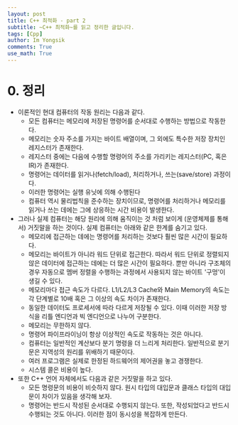 ```yaml
---
layout: post
title: C++ 최적화 - part 2
subtitle: ~C++ 최적화~를 읽고 정리한 글입니다.
tags: [Cpp]
author: Im Yongsik
comments: True
use_math: True
---
```


# 0. 정리

* 이론적인 현대 컴퓨터의 작동 원리는 다음과 같다.
  - 모든 컴퓨터는 메모리에 저장된 명령어를 순서대로 수행하는 방법으로 작동한다.
  - 메모리는 숫자 주소를 가지는 바이트 배열이며, 그 외에도 특수한 저장 장치인 레지스터가 존재한다.
  - 레지스터 중에는 다음에 수행할 명령어의 주소를 가리키는 레지스터(PC, 혹은 IR)가 존재한다.
  - 명령어는 데이터를 읽거나(fetch/load), 처리하거나, 쓰는(save/store) 과정이다.
  - 이러한 명령어는 실행 유닛에 의해 수행된다
  - 컴퓨터 역시 물리법칙을 준수하는 장치이므로, 명령어를 처리하거나 메모리를 읽거나 쓰는 데에는 그에 상응하는 시간 비용이 발생한다.
* 그러나 실제 컴퓨터는 해당 원리에 의해 움직이는 것 처럼 보이게 (운영체제를 통해서) 거짓말을 하는 것이다. 실제 컴퓨터는 아래와 같은 한계를 숨기고 있다.
  * 메모리에 접근하는 데에는 명령어를 처리하는 것보다 훨씬 많은 시간이 필요하다.
  * 메모리는 바이트가 아니라 워드 단위로 접근한다. 따라서 워드 단위로 정렬되지 않은 데이터에 접근하는 데에는 더 많은 시간이 필요하다. 뿐만 아니라 구조체의 경우 자동으로 멤버 정렬을 수행하는 과정에서 사용되지 않는 바이트 '구멍'이 생길 수 있다.
  * 메모리마다 접근 속도가 다르다. L1/L2/L3 Cache와 Main Memory의 속도는 각 단계별로 10배 혹은 그 이상의 속도 차이가 존재한다.
  * 동일한 데이터도 프로세서에 따라 다르게 저장될 수 있다. 이때 이러한 저장 방식을 리틀 엔디언과 빅 엔디언으로 나누어 구분한다.
  * 메모리는 무한하지 않다.
  * 명령어 파이프라이닝이 항상 이상적인 속도로 작동하는 것은 아니다.
  * 컴퓨터는 일반적인 계산보다 분기 명령을 더 느리게 처리한다. 일반적으로 분기문은 지역성의 원리를 위배하기 때문이다.
  * 여러 프로그램은 실제로 한정된 하드웨어의 제어권을 놓고 경쟁한다.
  * 시스템 콜은 비용이 높다.
* 또한 C++ 언어 자체에서도 다음과 같은 거짓말을 하고 있다.
  - 모든 명령문의 비용이 비슷하지 않다. 원시 타입의 대입문과 클래스 타입의 대입문이 차이가 있음을 생각해 보자.
  - 명령어는 반드시 작성된 순서대로 수행되지 않는다. 또한, 작성되었다고 반드시 수행되는 것도 아니다. 이러한 점이 동시성을 복잡하게 만든다.
